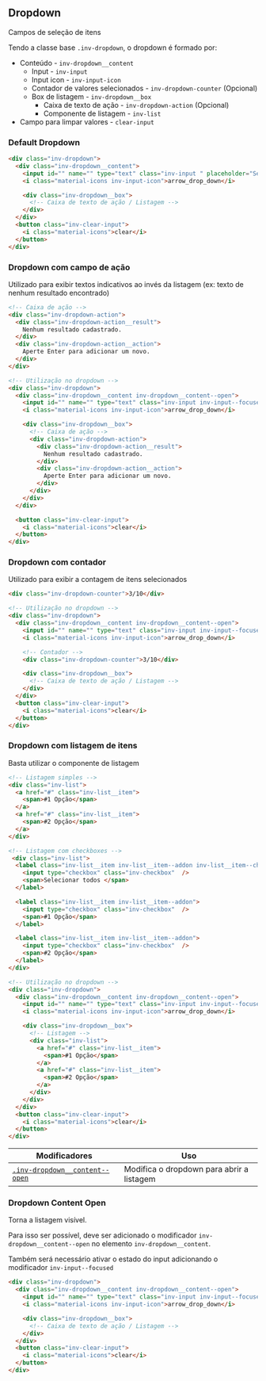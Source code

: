 ## Dropdown
Campos de seleção de itens

Tendo a classe base `.inv-dropdown`, o dropdown é formado por:

- Conteúdo - `inv-dropdown__content`
  - Input - `inv-input`
  - Input icon - `inv-input-icon`
  - Contador de valores selecionados - `inv-dropdown-counter` (Opcional)
  - Box de listagem - `inv-dropdown__box`
    - Caixa de texto de ação - `inv-dropdown-action` (Opcional)
    - Componente de listagem - `inv-list`
- Campo para limpar valores - `clear-input`

### Default Dropdown

``` html
<div class="inv-dropdown">
  <div class="inv-dropdown__content">
    <input id="" name="" type="text" class="inv-input " placeholder="Selecione uma cidade" />
    <i class="material-icons inv-input-icon">arrow_drop_down</i>

    <div class="inv-dropdown__box">
      <!-- Caixa de texto de ação / Listagem -->
    </div>
  </div>
  <button class="inv-clear-input">
    <i class="material-icons">clear</i>
  </button>
</div>
```

### Dropdown com campo de ação

Utilizado para exibir textos indicativos ao invés da listagem (ex: texto de nenhum resultado encontrado)

``` html
<!-- Caixa de ação -->
<div class="inv-dropdown-action">
  <div class="inv-dropdown-action__result">
    Nenhum resultado cadastrado.
  </div>
  <div class="inv-dropdown-action__action">
    Aperte Enter para adicionar um novo.
  </div>
</div>
```

``` html
<!-- Utilização no dropdown -->
<div class="inv-dropdown">
  <div class="inv-dropdown__content inv-dropdown__content--open">
    <input id="" name="" type="text" class="inv-input inv-input--focused" placeholder="Selecione uma cidade" />
    <i class="material-icons inv-input-icon">arrow_drop_down</i>

    <div class="inv-dropdown__box">
      <!-- Caixa de ação -->
      <div class="inv-dropdown-action">
        <div class="inv-dropdown-action__result">
          Nenhum resultado cadastrado.
        </div>
        <div class="inv-dropdown-action__action">
          Aperte Enter para adicionar um novo.
        </div>
      </div>
    </div>
  </div>

  <button class="inv-clear-input">
    <i class="material-icons">clear</i>
  </button>
</div>
```

### Dropdown com contador

Utilizado para exibir a contagem de itens selecionados

``` html
<div class="inv-dropdown-counter">3/10</div>
```

``` html
<!-- Utilização no dropdown -->
<div class="inv-dropdown">
  <div class="inv-dropdown__content inv-dropdown__content--open">
    <input id="" name="" type="text" class="inv-input inv-input--focused" placeholder="Ex: 000-00-000" />
    <i class="material-icons inv-input-icon">arrow_drop_down</i>

    <!-- Contador -->
    <div class="inv-dropdown-counter">3/10</div>

    <div class="inv-dropdown__box">
      <!-- Caixa de texto de ação / Listagem -->
    </div>
  </div>
  <button class="inv-clear-input">
    <i class="material-icons">clear</i>
  </button>
</div>
```

### Dropdown com listagem de itens

Basta utilizar o componente de listagem

``` html
<!-- Listagem simples -->
<div class="inv-list">
  <a href="#" class="inv-list__item">
    <span>#1 Opção</span>
  </a>
  <a href="#" class="inv-list__item">
    <span>#2 Opção</span>
  </a>  
</div>

<!-- Listagem com checkboxes -->
 <div class="inv-list">
  <label class="inv-list__item inv-list__item--addon inv-list__item--check-all">
    <input type="checkbox" class="inv-checkbox"  />
    <span>Selecionar todos </span>
  </label>

  <label class="inv-list__item inv-list__item--addon">
    <input type="checkbox" class="inv-checkbox"  />
    <span>#1 Opção</span>
  </label>

  <label class="inv-list__item inv-list__item--addon">
    <input type="checkbox" class="inv-checkbox"  />
    <span>#2 Opção</span>
  </label>
</div>
```

``` html
<!-- Utilização no dropdown -->
<div class="inv-dropdown">
  <div class="inv-dropdown__content inv-dropdown__content--open">
    <input id="" name="" type="text" class="inv-input inv-input--focused" placeholder="Ex: 000-00-000" />
    <i class="material-icons inv-input-icon">arrow_drop_down</i>

    <div class="inv-dropdown__box">
      <!-- Listagem -->
      <div class="inv-list">
        <a href="#" class="inv-list__item">
          <span>#1 Opção</span>
        </a>
        <a href="#" class="inv-list__item">
          <span>#2 Opção</span>
        </a>  
      </div>
    </div>
  </div>
  <button class="inv-clear-input">
    <i class="material-icons">clear</i>
  </button>
</div>
```

| Modificadores 	| Uso 	|
|-------------------------------------------------	|----------------------------------------------------------	|
| [`.inv-dropdown__content--open`](#dropdown-content-open) 	| Modifica o dropdown para abrir a listagem	|

### Dropdown Content Open
Torna a listagem visível.

Para isso ser possível, deve ser adicionado o modificador `inv-dropdown__content--open` no elemento `inv-dropdown__content`.

Também será necessário ativar o estado do input adicionando o modificador `inv-input--focused`

``` html
<div class="inv-dropdown">
  <div class="inv-dropdown__content inv-dropdown__content--open">
    <input id="" name="" type="text" class="inv-input inv-input--focused" placeholder="Selecione uma cidade" />
    <i class="material-icons inv-input-icon">arrow_drop_down</i>

    <div class="inv-dropdown__box">
      <!-- Caixa de texto de ação / Listagem -->
    </div>
  </div>
  <button class="inv-clear-input">
    <i class="material-icons">clear</i>
  </button>
</div>
```
